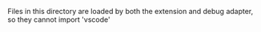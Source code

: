 Files in this directory are loaded by both the extension and debug adapter, so they cannot import 'vscode'